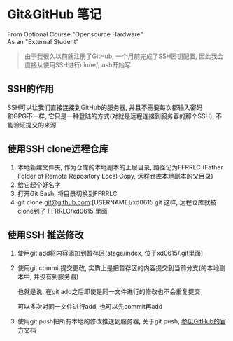 # Git&GitHub 笔记
From Optional Course "Opensource Hardware"    
As an "External Student"

> 由于我很久以前就注册了GitHub, 一个月前完成了SSH密钥配置, 因此我会直接从使用SSH进行clone/push开始写

## SSH的作用
SSH可以让我们直接连接到GitHub的服务器, 并且不需要每次都输入密码    
和GPG不一样, 它只是一种登陆的方式(对就是远程连接到服务器的那个SSH), 不能验证提交的来源

## 使用SSH clone远程仓库
1. 本地新建文件夹, 作为仓库的本地副本的上层目录, 路径记为FFRRLC (Father Folder of Remote Repository Local Copy, 远程仓库本地副本的父目录)
2. 给它起个好名字
3. 打开Git Bash, 将目录切换到FFRRLC
4. git clone git@github.com:[USERNAME]/xd0615.git
这样, 远程仓库就被clone到了 FFRRLC/xd0615 里面

## 使用SSH 推送修改

1. 使用git add将内容添加到暂存区(stage/index, 位于xd0615/.git里面)

2. 使用git commit提交更改, 实质上是把暂存区的内容提交到当前分支(的本地副本中, 并没有到服务器)    

   也就是说, 在git add之后即使是同一文件进行的修改也不会重复提交

   可以多次对同一文件进行add, 也可以先commit再add

3. 使用git push把所有本地的修改推送到服务器, 关于git push, [参见GitHub的官方文档](https://help.github.com/cn/github/using-git/pushing-commits-to-a-remote-repository)

     